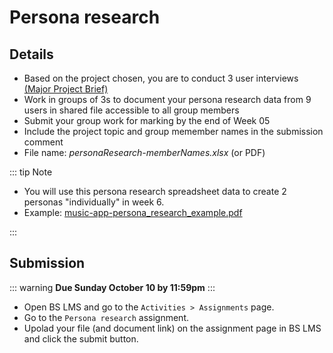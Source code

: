 # Persona research

## Details

- Based on the project chosen, you are to conduct 3 user interviews [(Major Project Brief)](./project-brief.md)
- Work in groups of 3s to document your persona research data from 9 users in shared file accessible to all group members
- Submit your group work for marking by the end of Week 05
- Include the project topic and group memember names in the submission comment
- File name: _personaResearch-memberNames.xlsx_ (or PDF)


::: tip Note

- You will use this persona research spreadsheet data to create 2 personas "individually" in week 6.
- Example: [music-app-persona_research_example.pdf](../files/music-app-persona_research_example.pdf)

::: 


## Submission

::: warning
**Due Sunday October 10 by 11:59pm**
:::

- Open BS LMS and go to the `Activities > Assignments` page.
- Go to the `Persona research` assignment.
- Upolad your file (and document link) on the assignment page in BS LMS and click the submit button.